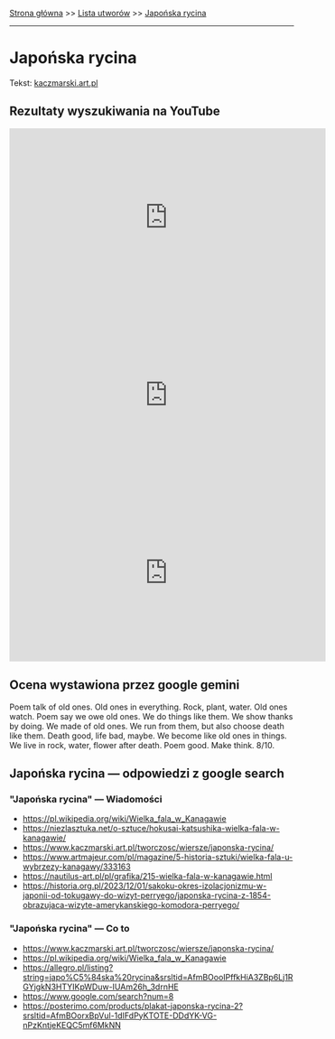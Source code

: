 [Strona główna](../index.md) >> [Lista utworów](../list.md) >> [Japońska rycina](183.md)

---

# Japońska rycina

Tekst: [kaczmarski.art.pl](https://www.kaczmarski.art.pl/tworczosc/wiersze/japonska-rycina/)

## Rezultaty wyszukiwania na YouTube

<iframe width="560" height="315" src="https://www.youtube.com/embed/0g9YMtYa5f4?si=IdontcarewhotheIRSsendsImnotpayingtaxes" title="YouTube video player" frameborder="0" allow="accelerometer; autoplay; clipboard-write; encrypted-media; gyroscope; picture-in-picture; web-share" referrerpolicy="strict-origin-when-cross-origin" allowfullscreen></iframe>

<iframe width="560" height="315" src="https://www.youtube.com/embed/yVV3dizsXiY?si=IdontcarewhotheIRSsendsImnotpayingtaxes" title="YouTube video player" frameborder="0" allow="accelerometer; autoplay; clipboard-write; encrypted-media; gyroscope; picture-in-picture; web-share" referrerpolicy="strict-origin-when-cross-origin" allowfullscreen></iframe>

<iframe width="560" height="315" src="https://www.youtube.com/embed/QwR8DXyWx2E?si=IdontcarewhotheIRSsendsImnotpayingtaxes" title="YouTube video player" frameborder="0" allow="accelerometer; autoplay; clipboard-write; encrypted-media; gyroscope; picture-in-picture; web-share" referrerpolicy="strict-origin-when-cross-origin" allowfullscreen></iframe>

## Ocena wystawiona przez google gemini

Poem talk of old ones. Old ones in everything. Rock, plant, water. Old ones watch. Poem say we owe old ones. We do things like them. We show thanks by doing. We made of old ones. We run from them, but also choose death like them. Death good, life bad, maybe. We become like old ones in things. We live in rock, water, flower after death. Poem good. Make think. 8/10.


## Japońska rycina — odpowiedzi z google search

### "Japońska rycina" — Wiadomości

- <https://pl.wikipedia.org/wiki/Wielka_fala_w_Kanagawie>
- <https://niezlasztuka.net/o-sztuce/hokusai-katsushika-wielka-fala-w-kanagawie/>
- <https://www.kaczmarski.art.pl/tworczosc/wiersze/japonska-rycina/>
- <https://www.artmajeur.com/pl/magazine/5-historia-sztuki/wielka-fala-u-wybrzezy-kanagawy/333163>
- <https://nautilus-art.pl/pl/grafika/215-wielka-fala-w-kanagawie.html>
- <https://historia.org.pl/2023/12/01/sakoku-okres-izolacjonizmu-w-japonii-od-tokugawy-do-wizyt-perryego/japonska-rycina-z-1854-obrazujaca-wizyte-amerykanskiego-komodora-perryego/>

### "Japońska rycina" — Co to

- <https://www.kaczmarski.art.pl/tworczosc/wiersze/japonska-rycina/>
- <https://pl.wikipedia.org/wiki/Wielka_fala_w_Kanagawie>
- <https://allegro.pl/listing?string=japo%C5%84ska%20rycina&srsltid=AfmBOooIPffkHiA3ZBp6Lj1RGYjgkN3HTYIKpWDuw-IUAm26h_3drnHE>
- <https://www.google.com/search?num=8>
- <https://posterimo.com/products/plakat-japonska-rycina-2?srsltid=AfmBOorxBpVul-1dIFdPyKTOTE-DDdYK-VG-nPzKntjeKEQC5mf6MkNN>

